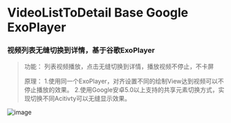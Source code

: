 # VideoListToDetail Base Google ExoPlayer
### 视频列表无缝切换到详情，基于谷歌ExoPlayer
> 功能：
> 列表视频播放，点击无缝切换到详情，播放视频不停止，不卡屏
> 
> 原理：
> 1.使用同一个ExoPlayer，对齐设置不同的绘制View达到视频可以不停止播放的效果。
> 2.使用Google安卓5.0以上支持的共享元素切换方式，实现切换不同Acitivty可以无缝显示效果。

![image](https://github.com/doublezhanc/VideoListToDetail/blob/master/exampleVideo/simple_imge.gif)
